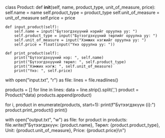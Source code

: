 class Product:
    def __init__(self, name, product_type, unit_of_measure, price):
        self.name = name
        self.product_type = product_type
        self.unit_of_measure = unit_of_measure
        self.price = price

    def input_product(self):
        self.name = input("Бүтээгдэхүүний нэрийг оруулна уу: ")
        self.product_type = input("Бүтээгдэхүүний төрлийг оруулна уу: ")
        self.unit_of_measure = input("Хэмжих нэгжийг оруулна уу: ")
        self.price = float(input("Үнэ оруулна уу: "))

    def print_product(self):
        print("Бүтээгдэхүүний нэр: ", self.name)
        print("Бүтээгдэхүүний төрөл: ", self.product_type)
        print("Хэмжих нэгж: ", self.unit_of_measure)
        print("Үнэ: ", self.price)

with open("input.txt", "r") as file:
    lines = file.readlines()

products = []
for line in lines:
    data = line.strip().split(',')
    product = Product(*data)
    products.append(product)


for i, product in enumerate(products, start=1):
    print(f"Бүтээгдэхүүн {i}:")
    product.print_product()
    print()

with open("output.txt", "w") as file:
    for product in products:
        file.write(f"Бүтээгдэхүүн: {product.name}, Төрөл: {product.product_type}, Unit: {product.unit_of_measure}, Price: {product.price}\n")
